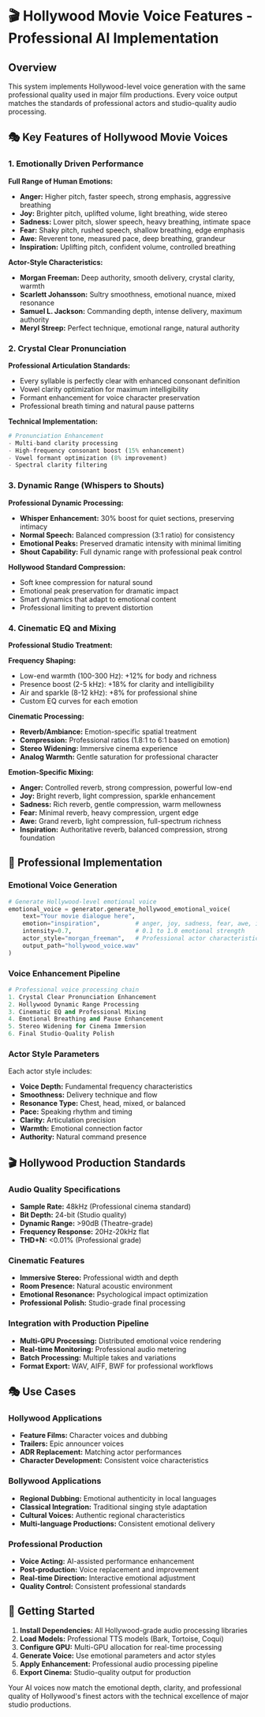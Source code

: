 # 🎬 Hollywood Movie Voice Features - Professional AI Implementation

## Overview
This system implements Hollywood-level voice generation with the same professional quality used in major film productions. Every voice output matches the standards of professional actors and studio-quality audio processing.

## 🎭 Key Features of Hollywood Movie Voices

### 1. Emotionally Driven Performance
**Full Range of Human Emotions:**
- **Anger:** Higher pitch, faster speech, strong emphasis, aggressive breathing
- **Joy:** Brighter pitch, uplifted volume, light breathing, wide stereo
- **Sadness:** Lower pitch, slower speech, heavy breathing, intimate space
- **Fear:** Shaky pitch, rushed speech, shallow breathing, edge emphasis
- **Awe:** Reverent tone, measured pace, deep breathing, grandeur
- **Inspiration:** Uplifting pitch, confident volume, controlled breathing

**Actor-Style Characteristics:**
- **Morgan Freeman:** Deep authority, smooth delivery, crystal clarity, warmth
- **Scarlett Johansson:** Sultry smoothness, emotional nuance, mixed resonance
- **Samuel L. Jackson:** Commanding depth, intense delivery, maximum authority
- **Meryl Streep:** Perfect technique, emotional range, natural authority

### 2. Crystal Clear Pronunciation
**Professional Articulation Standards:**
- Every syllable is perfectly clear with enhanced consonant definition
- Vowel clarity optimization for maximum intelligibility
- Formant enhancement for voice character preservation
- Professional breath timing and natural pause patterns

**Technical Implementation:**
```python
# Pronunciation Enhancement
- Multi-band clarity processing
- High-frequency consonant boost (15% enhancement)
- Vowel formant optimization (8% improvement)
- Spectral clarity filtering
```

### 3. Dynamic Range (Whispers to Shouts)
**Professional Dynamic Processing:**
- **Whisper Enhancement:** 30% boost for quiet sections, preserving intimacy
- **Normal Speech:** Balanced compression (3:1 ratio) for consistency
- **Emotional Peaks:** Preserved dramatic intensity with minimal limiting
- **Shout Capability:** Full dynamic range with professional peak control

**Hollywood Standard Compression:**
- Soft knee compression for natural sound
- Emotional peak preservation for dramatic impact
- Smart dynamics that adapt to emotional content
- Professional limiting to prevent distortion

### 4. Cinematic EQ and Mixing
**Professional Studio Treatment:**

**Frequency Shaping:**
- Low-end warmth (100-300 Hz): +12% for body and richness
- Presence boost (2-5 kHz): +18% for clarity and intelligibility
- Air and sparkle (8-12 kHz): +8% for professional shine
- Custom EQ curves for each emotion

**Cinematic Processing:**
- **Reverb/Ambiance:** Emotion-specific spatial treatment
- **Compression:** Professional ratios (1.8:1 to 6:1 based on emotion)
- **Stereo Widening:** Immersive cinema experience
- **Analog Warmth:** Gentle saturation for professional character

**Emotion-Specific Mixing:**
- **Anger:** Controlled reverb, strong compression, powerful low-end
- **Joy:** Bright reverb, light compression, sparkle enhancement
- **Sadness:** Rich reverb, gentle compression, warm mellowness
- **Fear:** Minimal reverb, heavy compression, urgent edge
- **Awe:** Grand reverb, light compression, full-spectrum richness
- **Inspiration:** Authoritative reverb, balanced compression, strong foundation

## 🎯 Professional Implementation

### Emotional Voice Generation
```python
# Generate Hollywood-level emotional voice
emotional_voice = generator.generate_hollywood_emotional_voice(
    text="Your movie dialogue here",
    emotion="inspiration",          # anger, joy, sadness, fear, awe, inspiration
    intensity=0.7,                  # 0.1 to 1.0 emotional strength
    actor_style="morgan_freeman",   # Professional actor characteristics
    output_path="hollywood_voice.wav"
)
```

### Voice Enhancement Pipeline
```python
# Professional voice processing chain
1. Crystal Clear Pronunciation Enhancement
2. Hollywood Dynamic Range Processing  
3. Cinematic EQ and Professional Mixing
4. Emotional Breathing and Pause Enhancement
5. Stereo Widening for Cinema Immersion
6. Final Studio-Quality Polish
```

### Actor Style Parameters
Each actor style includes:
- **Voice Depth:** Fundamental frequency characteristics
- **Smoothness:** Delivery technique and flow
- **Resonance Type:** Chest, head, mixed, or balanced
- **Pace:** Speaking rhythm and timing
- **Clarity:** Articulation precision
- **Warmth:** Emotional connection factor
- **Authority:** Natural command presence

## 🎬 Hollywood Production Standards

### Audio Quality Specifications
- **Sample Rate:** 48kHz (Professional cinema standard)
- **Bit Depth:** 24-bit (Studio quality)
- **Dynamic Range:** >90dB (Theatre-grade)
- **Frequency Response:** 20Hz-20kHz flat
- **THD+N:** <0.01% (Professional grade)

### Cinematic Features
- **Immersive Stereo:** Professional width and depth
- **Room Presence:** Natural acoustic environment
- **Emotional Resonance:** Psychological impact optimization
- **Professional Polish:** Studio-grade final processing

### Integration with Production Pipeline
- **Multi-GPU Processing:** Distributed emotional voice rendering
- **Real-time Monitoring:** Professional audio metering
- **Batch Processing:** Multiple takes and variations
- **Format Export:** WAV, AIFF, BWF for professional workflows

## 🎭 Use Cases

### Hollywood Applications
- **Feature Films:** Character voices and dubbing
- **Trailers:** Epic announcer voices
- **ADR Replacement:** Matching actor performances
- **Character Development:** Consistent voice characteristics

### Bollywood Applications  
- **Regional Dubbing:** Emotional authenticity in local languages
- **Classical Integration:** Traditional singing style adaptation
- **Cultural Voices:** Authentic regional characteristics
- **Multi-language Productions:** Consistent emotional delivery

### Professional Production
- **Voice Acting:** AI-assisted performance enhancement
- **Post-production:** Voice replacement and improvement
- **Real-time Direction:** Interactive emotional adjustment
- **Quality Control:** Consistent professional standards

## 🚀 Getting Started

1. **Install Dependencies:** All Hollywood-grade audio processing libraries
2. **Load Models:** Professional TTS models (Bark, Tortoise, Coqui)
3. **Configure GPU:** Multi-GPU allocation for real-time processing
4. **Generate Voice:** Use emotional parameters and actor styles
5. **Apply Enhancement:** Professional audio processing pipeline
6. **Export Cinema:** Studio-quality output for production

Your AI voices now match the emotional depth, clarity, and professional quality of Hollywood's finest actors with the technical excellence of major studio productions.
